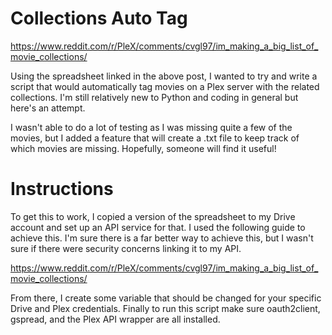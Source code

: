 # Collections Auto Tag

https://www.reddit.com/r/PleX/comments/cvgl97/im_making_a_big_list_of_movie_collections/

Using the spreadsheet linked in the above post, I wanted to try and write a script that would automatically tag movies on a Plex server with the related collections. I'm still relatively new to Python and coding in general but here's an attempt. 

I wasn't able to do a lot of testing as I was missing quite a few of the movies, but I added a feature that will create a .txt file to keep track of which movies are missing. Hopefully, someone will find it useful!

# Instructions
To get this to work, I copied a version of the spreadsheet to my Drive account and set up an API service for that. I used the following guide to achieve this. I'm sure there is a far better way to achieve this, but I wasn't sure if there were security concerns linking it to my API.

https://www.reddit.com/r/PleX/comments/cvgl97/im_making_a_big_list_of_movie_collections/

From there, I create some variable that should be changed for your specific Drive and Plex credentials.
Finally to run this script make sure oauth2client, gspread, and the Plex API wrapper are all installed.
